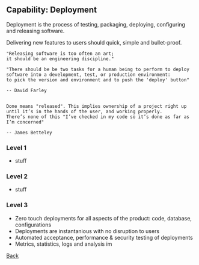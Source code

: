 ## Capability: Deployment 
Deployment is the process of testing, packaging, deploying, configuring and releasing software.

Delivering new features to users should quick, simple and bullet-proof.

```
"Releasing software is too often an art;
it should be an engineering discipline."

"There should be be two tasks for a human being to perform to deploy
software into a development, test, or production environment:
to pick the version and environment and to push the 'deploy' button"

-- David Farley


Done means "released". This implies ownership of a project right up
until it’s in the hands of the user, and working properly.
There’s none of this "I’ve checked in my code so it’s done as far as I’m concerned"

-- James Betteley

```

### Level 1
 - stuff

### Level 2
 - stuff

### Level 3
 - Zero touch deployments for all aspects of the product: code, database, configurations
 - Deployments are instantanious with no disruption to users
 - Automated acceptance, performance & security testing of deployments
 - Metrics, statistics, logs and analysis im






[Back](https://github.com/colugo/cautious-turtle)